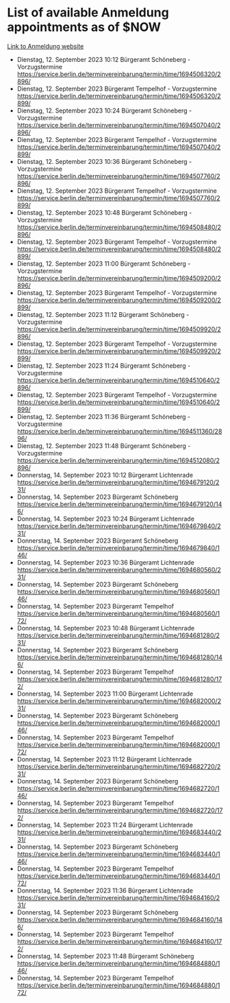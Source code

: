 # List of available Anmeldung appointments as of $NOW
[Link to Anmeldung website](https://service.berlin.de/terminvereinbarung/termin/tag.php?termin=1&anliegen[]=120686&dienstleisterlist=122210,122217,327316,122219,327312,122227,327314,122231,327346,122243,327348,122254,122252,329742,122260,329745,122262,329748,122271,327278,122273,327274,122277,327276,330436,122280,327294,122282,327290,122284,327292,122291,327270,122285,327266,122286,327264,122296,327268,150230,329760,122297,327286,122294,327284,122312,329763,122314,329775,122304,327330,122311,327334,122309,327332,317869,122281,327352,122279,329772,122283,122276,327324,122274,327326,122267,329766,122246,327318,122251,327320,122257,327322,122208,327298,122226,327300&herkunft=http%3A%2F%2Fservice.berlin.de%2Fdienstleistung%2F120686%2F)
- Dienstag, 12. September 2023 10:12 Bürgeramt Schöneberg - Vorzugstermine https://service.berlin.de/terminvereinbarung/termin/time/1694506320/2896/
- Dienstag, 12. September 2023  Bürgeramt Tempelhof - Vorzugstermine https://service.berlin.de/terminvereinbarung/termin/time/1694506320/2899/
- Dienstag, 12. September 2023 10:24 Bürgeramt Schöneberg - Vorzugstermine https://service.berlin.de/terminvereinbarung/termin/time/1694507040/2896/
- Dienstag, 12. September 2023  Bürgeramt Tempelhof - Vorzugstermine https://service.berlin.de/terminvereinbarung/termin/time/1694507040/2899/
- Dienstag, 12. September 2023 10:36 Bürgeramt Schöneberg - Vorzugstermine https://service.berlin.de/terminvereinbarung/termin/time/1694507760/2896/
- Dienstag, 12. September 2023  Bürgeramt Tempelhof - Vorzugstermine https://service.berlin.de/terminvereinbarung/termin/time/1694507760/2899/
- Dienstag, 12. September 2023 10:48 Bürgeramt Schöneberg - Vorzugstermine https://service.berlin.de/terminvereinbarung/termin/time/1694508480/2896/
- Dienstag, 12. September 2023  Bürgeramt Tempelhof - Vorzugstermine https://service.berlin.de/terminvereinbarung/termin/time/1694508480/2899/
- Dienstag, 12. September 2023 11:00 Bürgeramt Schöneberg - Vorzugstermine https://service.berlin.de/terminvereinbarung/termin/time/1694509200/2896/
- Dienstag, 12. September 2023  Bürgeramt Tempelhof - Vorzugstermine https://service.berlin.de/terminvereinbarung/termin/time/1694509200/2899/
- Dienstag, 12. September 2023 11:12 Bürgeramt Schöneberg - Vorzugstermine https://service.berlin.de/terminvereinbarung/termin/time/1694509920/2896/
- Dienstag, 12. September 2023  Bürgeramt Tempelhof - Vorzugstermine https://service.berlin.de/terminvereinbarung/termin/time/1694509920/2899/
- Dienstag, 12. September 2023 11:24 Bürgeramt Schöneberg - Vorzugstermine https://service.berlin.de/terminvereinbarung/termin/time/1694510640/2896/
- Dienstag, 12. September 2023  Bürgeramt Tempelhof - Vorzugstermine https://service.berlin.de/terminvereinbarung/termin/time/1694510640/2899/
- Dienstag, 12. September 2023 11:36 Bürgeramt Schöneberg - Vorzugstermine https://service.berlin.de/terminvereinbarung/termin/time/1694511360/2896/
- Dienstag, 12. September 2023 11:48 Bürgeramt Schöneberg - Vorzugstermine https://service.berlin.de/terminvereinbarung/termin/time/1694512080/2896/
- Donnerstag, 14. September 2023 10:12 Bürgeramt Lichtenrade https://service.berlin.de/terminvereinbarung/termin/time/1694679120/231/
- Donnerstag, 14. September 2023  Bürgeramt Schöneberg https://service.berlin.de/terminvereinbarung/termin/time/1694679120/146/
- Donnerstag, 14. September 2023 10:24 Bürgeramt Lichtenrade https://service.berlin.de/terminvereinbarung/termin/time/1694679840/231/
- Donnerstag, 14. September 2023  Bürgeramt Schöneberg https://service.berlin.de/terminvereinbarung/termin/time/1694679840/146/
- Donnerstag, 14. September 2023 10:36 Bürgeramt Lichtenrade https://service.berlin.de/terminvereinbarung/termin/time/1694680560/231/
- Donnerstag, 14. September 2023  Bürgeramt Schöneberg https://service.berlin.de/terminvereinbarung/termin/time/1694680560/146/
- Donnerstag, 14. September 2023  Bürgeramt Tempelhof https://service.berlin.de/terminvereinbarung/termin/time/1694680560/172/
- Donnerstag, 14. September 2023 10:48 Bürgeramt Lichtenrade https://service.berlin.de/terminvereinbarung/termin/time/1694681280/231/
- Donnerstag, 14. September 2023  Bürgeramt Schöneberg https://service.berlin.de/terminvereinbarung/termin/time/1694681280/146/
- Donnerstag, 14. September 2023  Bürgeramt Tempelhof https://service.berlin.de/terminvereinbarung/termin/time/1694681280/172/
- Donnerstag, 14. September 2023 11:00 Bürgeramt Lichtenrade https://service.berlin.de/terminvereinbarung/termin/time/1694682000/231/
- Donnerstag, 14. September 2023  Bürgeramt Schöneberg https://service.berlin.de/terminvereinbarung/termin/time/1694682000/146/
- Donnerstag, 14. September 2023  Bürgeramt Tempelhof https://service.berlin.de/terminvereinbarung/termin/time/1694682000/172/
- Donnerstag, 14. September 2023 11:12 Bürgeramt Lichtenrade https://service.berlin.de/terminvereinbarung/termin/time/1694682720/231/
- Donnerstag, 14. September 2023  Bürgeramt Schöneberg https://service.berlin.de/terminvereinbarung/termin/time/1694682720/146/
- Donnerstag, 14. September 2023  Bürgeramt Tempelhof https://service.berlin.de/terminvereinbarung/termin/time/1694682720/172/
- Donnerstag, 14. September 2023 11:24 Bürgeramt Lichtenrade https://service.berlin.de/terminvereinbarung/termin/time/1694683440/231/
- Donnerstag, 14. September 2023  Bürgeramt Schöneberg https://service.berlin.de/terminvereinbarung/termin/time/1694683440/146/
- Donnerstag, 14. September 2023  Bürgeramt Tempelhof https://service.berlin.de/terminvereinbarung/termin/time/1694683440/172/
- Donnerstag, 14. September 2023 11:36 Bürgeramt Lichtenrade https://service.berlin.de/terminvereinbarung/termin/time/1694684160/231/
- Donnerstag, 14. September 2023  Bürgeramt Schöneberg https://service.berlin.de/terminvereinbarung/termin/time/1694684160/146/
- Donnerstag, 14. September 2023  Bürgeramt Tempelhof https://service.berlin.de/terminvereinbarung/termin/time/1694684160/172/
- Donnerstag, 14. September 2023 11:48 Bürgeramt Schöneberg https://service.berlin.de/terminvereinbarung/termin/time/1694684880/146/
- Donnerstag, 14. September 2023  Bürgeramt Tempelhof https://service.berlin.de/terminvereinbarung/termin/time/1694684880/172/
